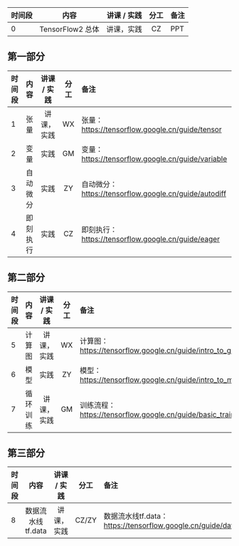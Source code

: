 | 时间段 |       内容     | 讲课 / 实践 | 分工  | 备注 |
| :----- | :------------: | :---------: | :-----: | :----- |
|    0   |  TensorFlow2 总体   |    讲课，实践       |  CZ   |   PPT   |

## 第一部分

| 时间段 |      内容      |  讲课 / 实践 | 分工  | 备注 |
| :----- | :------------: | :---------: | :-----: | :----- |
|    1   |  张量  |  讲课，实践    |    WX    |   张量：https://tensorflow.google.cn/guide/tensor    |
|    2   |  变量  |    实践     |  GM   |  变量：https://tensorflow.google.cn/guide/variable     |
|    3   |  自动微分    |    实践     |  ZY   |  自动微分：https://tensorflow.google.cn/guide/autodiff     |
|    4   |  即刻执行   |    实践     |  CZ   |  即刻执行： https://tensorflow.google.cn/guide/eager   |


## 第二部分

| 时间段 |       内容     | 讲课 / 实践 | 分工  | 备注 |
| :----- | :------------: | :---------: | :-----: | :----- |
|    5   |  计算图  |  讲课，实践    |    WX    |  计算图：https://tensorflow.google.cn/guide/intro_to_graphs   |
|    6   |  模型   |    实践     |  ZY   |  模型：https://tensorflow.google.cn/guide/intro_to_modules   |
|    7   |  循环训练  |  讲课，实践    |    GM    |  训练流程：https://tensorflow.google.cn/guide/basic_training_loops   |


## 第三部分

| 时间段 |       内容     | 讲课 / 实践 | 分工  | 备注 |
| :----- | :------------: | :---------: | :-----: | :----- |
|    8   |  数据流水线tf.data  |  讲课，实践    |    CZ/ZY    |  数据流水线tf.data：https://tensorflow.google.cn/guide/data   |
